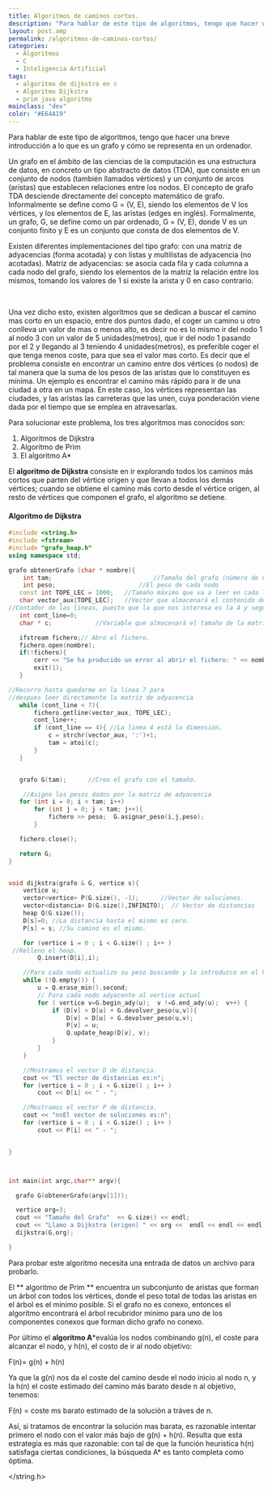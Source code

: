 ```yaml
---
title: Algoritmos de caminos cortos.
description: "Para hablar de este tipo de algoritmos, tengo que hacer una breve introducción a lo que es un grafo y cómo se representa en un ordenador."
layout: post.amp
permalink: /algoritmos-de-caminos-cortos/
categories:
  - Algoritmos
  - C
  - Inteligencia Artificial
tags:
  - algoritmo de dijkstra en c
  - Algoritmo Dijkstra
  - prim java algoritmo
mainclass: "dev"
color: "#E64A19"
---
```

Para hablar de este tipo de algoritmos, tengo que hacer una breve introducción a lo que es un grafo y cómo se representa en un ordenador.

Un grafo en el ámbito de las ciencias de la computación es una estructura de datos, en concreto un tipo abstracto de datos (TDA), que consiste en un conjunto de nodos (también llamados vértices) y un conjunto de arcos (aristas) que establecen relaciones entre los nodos. El concepto de grafo TDA desciende directamente del concepto matemático de grafo.
Informalmente se define como G = (V, E), siendo los elementos de V los vértices, y los elementos de E, las aristas (edges en inglés). Formalmente, un grafo, G, se define como un par ordenado, G = (V, E), donde V es un conjunto finito y E es un conjunto que consta de dos elementos de V.

Existen diferentes implementaciones del tipo grafo: con una matriz de adyacencias (forma acotada) y con listas y multilistas de adyacencia (no acotadas).
Matriz de adyacencias: se asocia cada fila y cada columna a cada nodo del grafo, siendo los elementos de la matriz la relación entre los mismos, tomando los valores de 1 si existe la arista y 0 en caso contrario.

[<amp-img on="tap:lightbox1" role="button" tabindex="0" layout="responsive" src="/img/2012/10/Matriz_de_adyacencia1.jpg" alt="" title="Matriz_de_adyacencia" width="546px" height="232px" />][1]

<!--more-->


&nbsp;

Una vez dicho esto, existen algoritmos que se dedican a buscar el camino mas corto en un espacio, entre dos puntos dado, el coger un camino u otro conlleva un valor de mas o menos alto, es decir no es lo mismo ir del nodo 1 al nodo 3 con un valor de 5 unidades(metros), que ir del nodo 1 pasando por el 2 y llegando al 3 teniendo 4 unidades(metros), es preferible coger el que tenga menos coste, para que sea el valor mas corto. Es decir que el problema consiste en encontrar un camino entre dos vértices (o nodos) de tal manera que la suma de los pesos de las aristas que lo constituyen es mínima. Un ejemplo es encontrar el camino más rápido para ir de una ciudad a otra en un mapa. En este caso, los vértices representan las ciudades, y las aristas las carreteras que las unen, cuya ponderación viene dada por el tiempo que se emplea en atravesarlas.

Para solucionar este problema, los tres algoritmos mas conocidos son:

  1. Algoritmos de Dijkstra
  2. Algoritmo de Prim
  3. El algoritmo A*

El **algoritmo de Dijkstra** consiste en ir explorando todos los caminos más cortos que parten del vértice origen y que llevan a todos los demás vértices; cuando se obtiene el camino más corto desde el vértice origen, al resto de vértices que componen el grafo, el algoritmo se detiene.

[<amp-img on="tap:lightbox1" role="button" tabindex="0" layout="responsive" src="/img/2012/10/Caminosmascortos1.jpg" alt="" title="Caminosmascortos" width="744px" height="500px" />][2]

#### Algoritmo de Dijkstra

```cpp
#include <string.h>
#include <fstream>
#include "grafo_heap.h"
using namespace std;

grafo obtenerGrafo (char * nombre){
    int tam;                            //Tamaño del grafo (número de nodos)
    int peso;                       //El peso de cada nodo
   const int TOPE_LEC = 1000;   //Tamaño máximo que va a leer en cada linea.
   char vector_aux[TOPE_LEC];   //Vector que almacenará el contenido de cada linea.
//Contador de las lineas, puesto que la que nos interesa es la 4 y seguir hasta las 7
   int cont_line=0;
   char * c;            //Variable que almacenará el tamaño de la matriz de adyacencia.

   ifstream fichero;// Abro el fichero.
   fichero.open(nombre);
   if(!fichero){
       cerr << "Se ha producido un error al abrir el fichero: " << nombre;
       exit(1);
   }

//Recorro hasta quedarme en la linea 7 para
//despues leer directamente la matriz de adyacencia
   while (cont_line < 7){
       fichero.getline(vector_aux, TOPE_LEC);
       cont_line++;
       if (cont_line == 4){ //La linea 4 está la dimensión.
           c = strchr(vector_aux, ':')+1;
           tam = atoi(c);
       }
   }


   grafo G(tam);      //Creo el grafo con el tamaño.

    //Asigno los pesos dados por la matriz de adyacencia
   for (int i = 0; i < tam; i++)
       for (int j = 0; j < tam; j++){
           fichero >> peso;  G.asignar_peso(i,j,peso);
       }

   fichero.close();

   return G;
}


void dijkstra(grafo & G, vertice s){
    vertice u;
    vector<vertice> P(G.size(), -1);      //Vector de soluciones.
    vector<distancia> D(G.size(),INFINITO);  // Vector de distancias
    heap Q(G.size());
    D[s]=0; //La distancia hasta el mismo es cero.
    P[s] = s; //Su camino es el mismo.

    for (vertice i = 0 ; i < G.size() ; i++ )
 //Relleno el heap.
        Q.insert(D[i],i);

    //Para cada nodo actualizo su peso buscando y lo introduzco en el heap actualizado
    while (!Q.empty()) {
        u = Q.erase_min().second;
        // Para cada nodo adyacente al vertice actual
        for ( vertice v=G.begin_ady(u);  v !=G.end_ady(u);  v++) {
            if (D[v] > D[u] + G.devolver_peso(u,v)){
                D[v] = D[u] + G.devolver_peso(u,v);
                P[v] = u;
                Q.update_heap(D[v], v);
            }
        }
    }

    //Mostramos el vector D de distancia.
    cout << "El vector de distancias es:n";
    for (vertice i = 0 ; i < G.size() ; i++ )
        cout << D[i] << " - ";

    //Mostramos el vector P de distancia.
    cout << "nnEl vector de soluciones es:n";
    for (vertice i = 0 ; i < G.size() ; i++ )
        cout << P[i] << " - ";


}



int main(int argc,char** argv){

  grafo G(obtenerGrafo(argv[1]));

  vertice org=3;
  cout << "Tamaño del Grafo"  << G.size() << endl;
  cout << "Llamo a Dijkstra (origen) " << org <<  endl << endl << endl;
  dijkstra(G,org);

}

```

<p >
  Para probar este algoritmo necesita una entrada de datos un archivo para probarlo.
</p>

El ** algoritmo de Prim ** encuentra un subconjunto de aristas que forman un árbol con todos los vértices, donde el peso total de todas las aristas en el árbol es el mínimo posible. Si el grafo no es conexo, entonces el algoritmo encontrará el árbol recubridor mínimo para uno de los componentes conexos que forman dicho grafo no conexo.

Por último el **algoritmo A***evalúa los nodos combinando g(n), el coste para alcanzar el nodo, y h(n), el costo de ir al nodo objetivo:

<p >
  F(n)= g(n) + h(n)
</p>
<p >
  Ya que la g(n) nos da el coste del camino desde el nodo inicio al nodo n, y la h(n) el coste estimado del camino más barato desde n al objetivo, tenemos:
</p>
<p >
  F(n) = coste ms barato estimado de la solución a tráves de n.
</p>
<p >
  Así, si tratamos de encontrar la solución mas barata, es razonable intentar primero el nodo con el valor más bajo de g(n) + h(n). Resulta que esta estrategia es más que razonable: con tal de que la función heurística h(n) satisfaga ciertas condiciones, la búsqueda A* es tanto completa como óptima.
</p>



 [1]: https://elbauldelprogramador.com/img/2012/10/Matriz_de_adyacencia1.jpg
 [2]: https://elbauldelprogramador.com/img/2012/10/Caminosmascortos1.jpg


</distancia></vertice></fstream></string.h>
